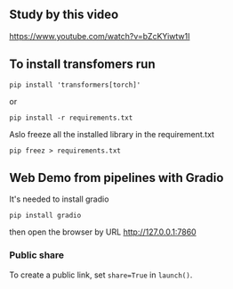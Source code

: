 ## Study by this video
https://www.youtube.com/watch?v=bZcKYiwtw1I  

## To install transfomers run
```shell
pip install 'transformers[torch]'
```
or
```shell
pip install -r requirements.txt
```
Aslo freeze all the installed library in the requirement.txt
```shell
pip freez > requirements.txt
```

## Web Demo from pipelines with Gradio
It's needed to install gradio
```shell
pip install gradio
```
then open the browser by URL http://127.0.0.1:7860  
### Public share
To create a public link, set `share=True` in `launch()`.  

